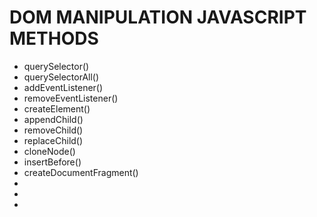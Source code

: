 <h1>DOM MANIPULATION JAVASCRIPT METHODS</h1>
<ul>
    <li>querySelector()</li>
    <li>querySelectorAll()</li>
    <li>addEventListener()</li>
    <li>removeEventListener()</li>
    <li>createElement()</li>
    <li>appendChild()</li>
    <li>removeChild()</li>
    <li>replaceChild()</li>
    <li>cloneNode()</li>
    <li>insertBefore()</li>
    <li>createDocumentFragment()</li>
    <li></li>
    <li></li>
    <li></li>
</ul>